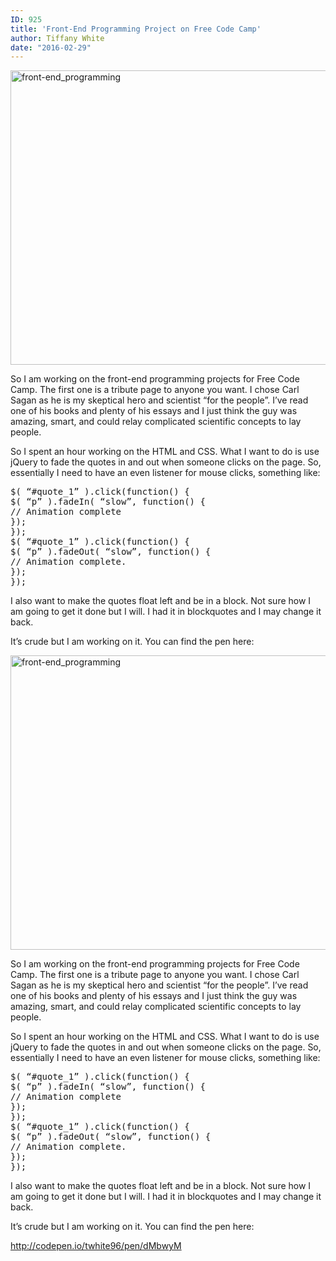 ```yaml
---
ID: 925
title: 'Front-End Programming Project on Free Code Camp'
author: Tiffany White
date: "2016-02-29"
---
```



<img class="aligncenter" src="https://helloburgh.me/wp-content/uploads/2016/02/carl_sagan.jpg" alt="front-end_programming" width="624" height="471" />

So I am working on the front-end programming projects for Free Code Camp. The first one is a tribute page to anyone you want. I chose Carl Sagan as he is my skeptical hero and scientist “for the people”. I’ve read one of his books and plenty of his essays and I just think the guy was amazing, smart, and could relay complicated scientific concepts to lay people.

So I spent an hour working on the HTML and CSS. What I want to do is use jQuery to fade the quotes in and out when someone clicks on the page. So, essentially I need to have an even listener for mouse clicks, something like:
<pre class="lang:javascript decode:1 ">$( “#quote_1” ).click(function() {
$( “p” ).fadeIn( “slow”, function() {
// Animation complete
});
});
$( “#quote_1” ).click(function() {
$( “p” ).fadeOut( “slow”, function() {
// Animation complete.
});
});
</pre>
I also want to make the quotes float left and be in a block. Not sure how I am going to get it done but I will. I had it in blockquotes and I may change it back.

It’s crude but I am working on it. You can find the pen here:




<img class="aligncenter" src="https://helloburgh.me/wp-content/uploads/2016/02/carl_sagan.jpg" alt="front-end_programming" width="624" height="471" />

So I am working on the front-end programming projects for Free Code Camp. The first one is a tribute page to anyone you want. I chose Carl Sagan as he is my skeptical hero and scientist “for the people”. I’ve read one of his books and plenty of his essays and I just think the guy was amazing, smart, and could relay complicated scientific concepts to lay people.

So I spent an hour working on the HTML and CSS. What I want to do is use jQuery to fade the quotes in and out when someone clicks on the page. So, essentially I need to have an even listener for mouse clicks, something like:
<pre class="lang:javascript decode:1 ">$( “#quote_1” ).click(function() {
$( “p” ).fadeIn( “slow”, function() {
// Animation complete
});
});
$( “#quote_1” ).click(function() {
$( “p” ).fadeOut( “slow”, function() {
// Animation complete.
});
});
</pre>
I also want to make the quotes float left and be in a block. Not sure how I am going to get it done but I will. I had it in blockquotes and I may change it back.

It’s crude but I am working on it. You can find the pen here:





http://codepen.io/twhite96/pen/dMbwyM
